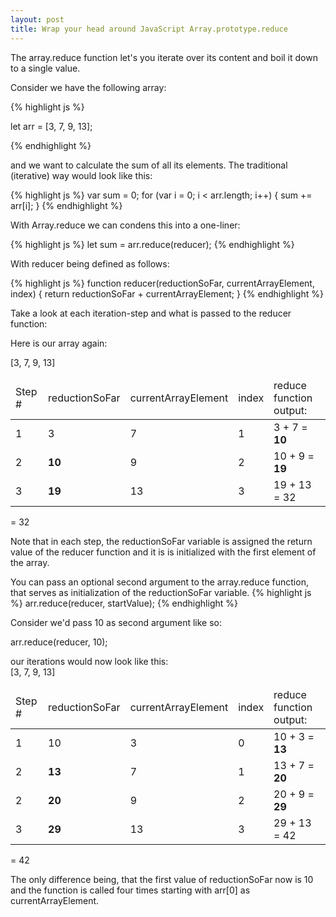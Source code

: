 ```yaml
---
layout: post
title: Wrap your head around JavaScript Array.prototype.reduce
---
```


<div class="message">
  The array.reduce function let's you iterate over its content and boil it down to a single value.
</div>

Consider we have the following array:

{% highlight js %}

let arr = [3, 7, 9, 13];

{% endhighlight %}

and we want to calculate the sum of all its elements.
The traditional (iterative) way would look like this:

{% highlight js %}
var sum = 0;
for (var i = 0; i < arr.length; i++) {
    sum += arr[i];
}
{% endhighlight %}

With Array.reduce we can condens this into a one-liner:

{% highlight js %}
let sum = arr.reduce(reducer);
{% endhighlight %}

With reducer being defined as follows:

{% highlight js %}
function reducer(reductionSoFar, currentArrayElement, index)  {
    return reductionSoFar + currentArrayElement;
}
{% endhighlight %}

Take a look at each iteration-step and what is passed to the reducer function:

Here is our array again:

[<span class="cred">3</span>, <span class="cgreen">7</span>, <span class="corange">9</span>, <span class="cblue">13</span>]

<table>
<thead>
<tr>
<td>Step #</td>
<td>reductionSoFar</td>
<td>currentArrayElement</td>
<td>index</td>
<td>reduce function output:</td>
</tr>
</thead>
<tbody>
<tr>
<td>1</td>
<td><span class="cred">3</span></td>
<td><span class="cgreen">7</span></td>
<td>1</td>
<td>3 + 7 = <strong>10</strong></td>
</tr>
<tr>
<td>2</td>
<td><strong>10</strong></td>
<td><span class="corange">9</span></td>
<td>2</td>
<td>10 + 9 = <strong>19</strong></td>
</tr>
<tr>
<td>3</td>
<td><strong>19</strong></td>
<td><span class="cblue">13</span></td>
<td>3</td>
<td>19 + 13 = 32</td>
</tr>
</tbody>
</table>
= 32   

Note that in each step, the reductionSoFar variable is assigned the return value of the reducer function and it is is initialized with the first element of the array.


You can pass an optional second argument to the array.reduce function, that serves as initialization of the reductionSoFar variable.
{% highlight js %}
arr.reduce(reducer, startValue);
{% endhighlight %}

Consider we'd pass 10 as second argument like so:     
    
arr.reduce(reducer, <span class="cviolet">10</span>);    

our iterations would now look like this:    
[<span class="cred">3</span>, <span class="cgreen">7</span>, <span class="corange">9</span>, <span class="cblue">13</span>]  
<table>
<thead>
<tr>
<td>Step #</td>
<td>reductionSoFar</td>
<td>currentArrayElement</td>
<td>index</td>
<td>reduce function output:</td>
</tr>
</thead>
<tbody>
<tr>
<td>1</td>
<td><span class="cviolet">10</span></td>
<td><span class="cred">3</span></td>
<td>0</td>
<td>10 + 3 = <strong>13</strong></td>
</tr>
<tr>
<td>2</td>
<td><strong>13</strong></td>
<td><span class="cgreen">7</span></td>
<td>1</td>
<td>13 + 7 = <strong>20</strong></td>
</tr>
<tr>
<td>2</td>
<td><strong>20</strong></td>
<td><span class="corange">9</span></td>
<td>2</td>
<td>20 + 9 = <strong>29</strong></td>
</tr>
<tr>
<td>3</td>
<td><strong>29</strong></td>
<td><span class="cblue">13</span></td>
<td>3</td>
<td>29 + 13 = 42</td>
</tr>
</tbody>
</table>
= 42  

The only difference being, that the first value of reductionSoFar now is 10 and the function is called four times starting with arr[0] as currentArrayElement.